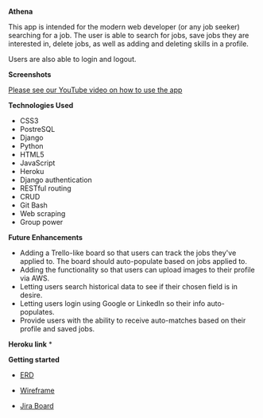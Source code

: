 <strong>Athena</strong>

This app is intended for the modern web developer (or any job seeker) searching for a job. The user is able to search for jobs, save jobs they are interested in, delete jobs, as well as adding and deleting skills in a profile.

Users are also able to login and logout.

<strong>Screenshots</strong>

[Please see our YouTube video on how to use the app](https://youtu.be/rluO0hbqLRw)


<strong>Technologies Used</strong>

* CSS3
* PostreSQL
* Django
* Python
* HTML5
* JavaScript
* Heroku
* Django authentication
* RESTful routing
* CRUD
* Git Bash
* Web scraping
* Group power


<strong>Future Enhancements</strong>

* Adding a Trello-like board so that users can track the jobs they've applied to. The board should auto-populate based on jobs applied to.
* Adding the functionality so that users can upload images to their profile via AWS.
* Letting users search historical data to see if their chosen field is in desire.
* Letting users login using Google or LinkedIn so their info auto-populates.
* Provide users with the ability to receive auto-matches based on their profile and saved jobs.

<strong>Heroku link</strong>
* 

<strong>Getting started</strong>

* [ERD](https://docs.google.com/spreadsheets/d/17XRpEcuQVc3-fUbGBDEIowHbawSWyeTvlx_xJwiQS8Q/edit?ts=5f500835)

* [Wireframe](https://docs.google.com/document/d/12_D1nOmH7CyhQqCpHXvByKnpijCBPFnKPaunA6etTXI/edit)

* [Jira Board](https://janethan.atlassian.net/secure/RapidBoard.jspa?rapidView=1&projectKey=P3&view=planning.nodetail&selectedIssue=P3-13&issueLimit=100)